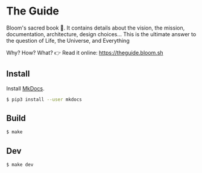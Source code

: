 # The Guide


Bloom's sacred book 📖.
It contains details about the vision, the mission, documentation, architecture, design choices...
This is the ultimate answer to the question of Life, the Universe, and Everything


Why? How? What? 👉 Read it online: https://theguide.bloom.sh


## Install

Install [MkDocs](https://github.com/mkdocs/mkdocs).

```bash
$ pip3 install --user mkdocs
```


## Build

```bash
$ make
```

## Dev

```bash
$ make dev
```
